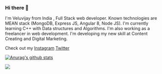 ### Hi there 👋


I'm Veluvijay from India , Full Stack web developer. Known technologies are MEAN stack (MongoDB, Express JS, Angular 8, Node JS).
I'm currently learning C++ with Data structures and Algorithms. I'm also working as a freelancer in web development. I'm developing my new skill at Content Creating and Digital Marketing. 

Check out my [Instagram](https://www.instagram.com/pro__googler/)
[Twitter](https://twitter.com/veluvjdevendran)


[![Anurag's github stats](https://github-readme-stats.vercel.app/api?username=veluvj)](https://github.com/anuraghazra/github-readme-stats)



![](https://sdk.bitmoji.com/render/panel/9cc045ef-9cfe-4bbe-a5bc-b5e3671260ff-c260af8f-18bd-4b80-a8bf-49aeb4d98c0a-v1.png?transparent=1&palette=1)

